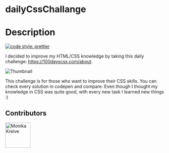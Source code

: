 # dailyCssChallange
# Description

[![code style: prettier](https://img.shields.io/badge/code_style-prettier-ff69b4.svg?style=flat-square)](https://github.com/prettier/prettier)

I decided to improve my HTML/CSS knowledge by taking this daily challenge: https://100dayscss.com/about. 

![Thumbnail](https://res.cloudinary.com/kreiva/image/upload/v1665664569/Screenshot_2022-10-13_at_15.34.51_rzwrx4.png)

This challenge is for those who want to improve their CSS skills. You can check every solution in codepen and compare. 
Even though I thought my knowledge in CSS was quite good, with every new task I learned new things :) 

## Contributors

[//]: contributor-faces

<a href="https://github.com/mkreive"><img src="https://res.cloudinary.com/kreiva/image/upload/v1665136364/as_uwjvbi.png" title="Monika Kreive" width="80" height="80"></a>

[//]: contributor-faces
